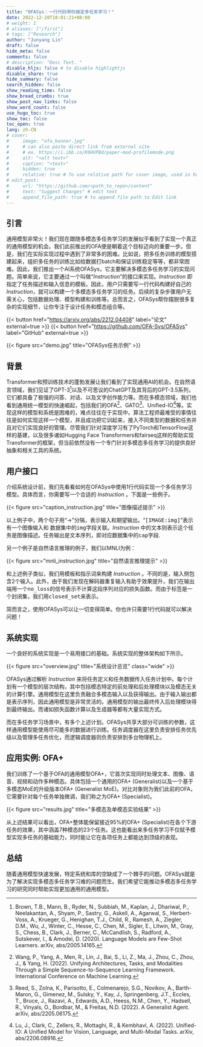 ```yaml
---
title: "OFASys：一行代码带你搞定多任务学习！"
date: 2022-12-28T18:01:21+08:00
# weight: 1
# aliases: ["/first"]
# tags: ["Research"]
author: "Junyang Lin"
draft: false
hide_meta: false
comments: false
# description: "Desc Text. "
disable_hljs: false # to disable highlightjs
disable_share: true
hide_summary: false
search_hidden: false
show_reading_time: false
show_bread_crumbs: true
show_post_nav_links: false
show_word_count: false
use_hugo_toc: true
show_toc: false
toc_open: true
lang: zh-CN
# cover:
#     image: "ofa_banner.jpg"
#     # can also paste direct link from external site
#     # ex. https://i.ibb.co/K0HVPBd/paper-mod-profilemode.png
#     alt: "<alt text>"
#     caption: "<text>"
#     hidden: true
#     relative: true # To use relative path for cover image, used in hugo Page-bundles
# edit_post:
#     url: "https://github.com/<path_to_repo>/content"
#     text: "Suggest Changes" # edit text
#     append_file_path: true # to append file path to Edit link
---
```


## 引言
通用模型非常火！我们现在跟随多模态多任务学习的发展似乎看到了实现一个真正的通用模型的机会。我们此前推出的OFA便是朝着这个目标迈向的重要一步。但是，我们在实际实现过程中遇到了非常多的困难。比如说，把多任务训练的模型搭建起来，组织多任务的训练比如给数据打batch和保证训练稳定等等，都非常困难。因此，我们推出一个AI系统OFASys，它主要解决多模态多任务学习的实现问题。简单来说，它主要通过一个叫做“_Instruction_”的接口来实现。_Instruction_ 即指定了任务描述和输入信息的模板。因此，用户只需要写一行代码构建好自己的 _Instruction_，就可以构建一个多模态多任务学习的任务。后续的复杂步骤用户无需关心，包括数据处理、模型构建和训练等。总而言之，OFASys帮你摆脱很多复杂的实现细节，让你专注于设计任务和模态组合等。

{{< button href="https://arxiv.org/abs/2212.04408" label="论文" external=true >}}
{{< button href="https://github.com/OFA-Sys/OFASys" label="GitHub" external=true >}}

{{< figure src="demo.jpg" title="OFASys任务示例" >}}


## 背景
Transformer和预训练技术的蓬勃发展让我们看到了实现通用AI的机会。在自然语言领域，我们见证了GPT-3[^1]以及不可思议的ChatGPT及其背后的GPT-3.5系列，它们都具备了极强的问答、对话、以及文字创作能力等。而在多模态领域，我们也看到通用统一模型的快速崛起，包括我们的OFA[^2]、GATO[^3]、Unified-IO[^4]等。实现这样的模型和系统是困难的，难点往往在于实现中。算法工程师最难受的事情往往是如何实现这样一个模型，并且成功把它训起来，接入不同类型的数据和任务并且对它们实现良好的管理。尽管我们针对深度学习有了PyTorch和TensorFlow这样的基建，以及很多诸如Hugging Face Transformers和fairseq这样的帮助实现Transformer的框架，但当前依然没有一个专门针对多模态多任务学习的提供良好抽象和相关工具的系统。


## 用户接口
介绍系统设计前，我们先看看如何在OFASys中使用1行代码实现一个多任务学习模型。具体而言，你需要写一个合适的 _Instruction_ 。下面是一些例子。

{{< figure src="caption_instruction.jpg" title="图像描述提示" >}}

以上例子中，两个句子用“->”分隔，表示输入和期望输出。“<tt>[IMAGE:img]</tt>”表示有一个图像输入和 数据集中的<tt>img</tt>字段关联。_Instruction_ 中的文本则表示这个任务是图像描述。任务输出是文本序列，即对应数据集中的<tt>cap</tt>字段.

另一个例子是自然语言推理的例子，我们以MNLI为例：

{{< figure src="mnli_instruction.jpg" title="自然语言推理提示" >}}

和上述例子类似，我们用模板和指示词来构建 _Instruction_ 。不同的是，输入侧包含2个输入。此外，由于我们发现在解码器重复输入有助于效果提升，我们在输出端用一个<tt>no_loss</tt>的信号表示不计算这段序列对应的损失函数。而由于标签是一个封闭集，我们用<tt>closed_set</tt>来表示。

简而言之，使用OFASys可以让一切变得简单。你也许只需要1行代码就可以解决问题！

## 系统实现
一个良好的系统实现是一个易用接口的基础。系统实现的整体架构如下所示。

{{< figure src="overview.jpg" title="系统设计总览" class="wide" >}}

OFASys通过解析 _Instruction_ 来将任务定义和任务数据传入任务计划中。每个计划有一个模型的层次结构，其中包括模态特定的前处理和后处理模块以及模态无关的计算引擎。通用模型在这里负责融合多模态输入以及获得输出。由于输入输出都是表示序列，因此通用模型是非常灵活的。通用模型的输出最终传入后处理模块得到最终输出。而诸如损失函数计算以及生成器等都有大量实现方式。

而在多任务学习场景中，有多个上述计划。OFASys共享大部分可训练的参数，这样通用模型能使用尽可能多的数据进行训练。任务调度器在这里负责安排任务优先级以及管理多任务优化，而逻辑调度器则负责安排到多台物理机上。

## 应用实例: OFA+
我们训练了一个基于OFA的通用模型OFA+，它首次实现同时处理文本、图像、语音、视频和动作多种模态。具体包括一个通用的OFA+ (Generalist)以及一个基于多模态MoE的升级版本OFA+ (Generalist MoE)。对比对象则为我们此前的OFA，它需要针对每个任务单独微调，我们称之为OFA+ (Specialist)。

{{< figure src="results.jpg" title="多模态及单模态实验结果" >}}


从上述结果可以看出，OFA+整体能保留接近95%的OFA+ (Specialist)在各个下游任务的效果，其中涵盖7种模态的23个任务。这也能看出来多任务学习不仅赋予模型实现多任务的基础能力，同时能让它在各项任务上都能达到顶级的表现。


## 总结
随着通用模型快速发展，特定系统和库的空缺成了一个棘手的问题。OFASys就是为了解决实现多模态多任务学习难的问题而生。我们希望它能推动多模态多任务学习的研究同时帮助实现更加通用的通用模型。


[^1]: Brown, T.B., Mann, B., Ryder, N., Subbiah, M., Kaplan, J., Dhariwal, P., Neelakantan, A., Shyam, P., Sastry, G., Askell, A., Agarwal, S., Herbert-Voss, A., Krueger, G., Henighan, T.J., Child, R., Ramesh, A., Ziegler, D.M., Wu, J., Winter, C., Hesse, C., Chen, M., Sigler, E., Litwin, M., Gray, S., Chess, B., Clark, J., Berner, C., McCandlish, S., Radford, A., Sutskever, I., & Amodei, D. (2020). 
    Language Models are Few-Shot Learners. 
    arXiv, abs/2005.14165.


[^2]: Wang, P., Yang, A., Men, R., Lin, J., Bai, S., Li, Z., Ma, J., Zhou, C., Zhou, J., & Yang, H. (2022). 
    Unifying Architectures, Tasks, and Modalities Through a Simple Sequence-to-Sequence Learning Framework. 
    International Conference on Machine Learning.

[^3]: Reed, S., Zolna, K., Parisotto, E., Colmenarejo, S.G., Novikov, A., Barth-Maron, G., Gimenez, M., Sulsky, Y., Kay, J., Springenberg, J.T., Eccles, T., Bruce, J., Razavi, A., Edwards, A.D., Heess, N.M., Chen, Y., Hadsell, R., Vinyals, O., Bordbar, M., & Freitas, N.D. (2022). 
    A Generalist Agent. 
    arXiv, abs/2205.06175.

[^4]: Lu, J., Clark, C., Zellers, R., Mottaghi, R., & Kembhavi, A. (2022). 
    Unified-IO: A Unified Model for Vision, Language, and Multi-Modal Tasks. 
    arXiv, abs/2206.08916. 